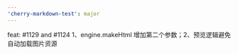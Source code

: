 ```yaml
---
'cherry-markdown-test': major
---
```


feat: #1129 and #1124 1、engine.makeHtml 增加第二个参数；2、预览逻辑避免自动加载图片资源
